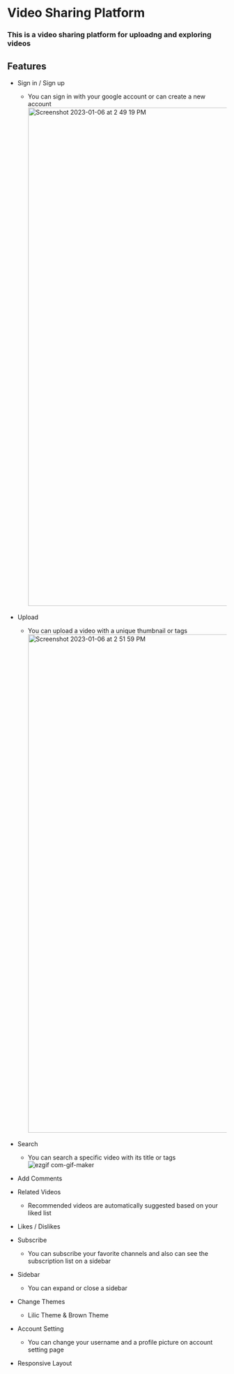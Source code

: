 # Video Sharing Platform

### This is a video sharing platform for uploadng and exploring videos

## Features

- Sign in / Sign up

  - You can sign in with your google account or can create a new account
    <img width="1141" alt="Screenshot 2023-01-06 at 2 49 19 PM" src="https://user-images.githubusercontent.com/84310302/210938632-36498e19-7957-4bbe-9368-e27b0af1912e.png">

- Upload

  - You can upload a video with a unique thumbnail or tags
    <img width="1141" alt="Screenshot 2023-01-06 at 2 51 59 PM" src="https://user-images.githubusercontent.com/84310302/210938939-62efa660-da2d-4570-a311-6b577f220241.png">

- Search

  - You can search a specific video with its title or tags
    ![ezgif com-gif-maker](https://user-images.githubusercontent.com/84310302/210980696-c337eb15-e5cb-427c-a34c-bc6f304f0ecb.gif)

- Add Comments

- Related Videos

  - Recommended videos are automatically suggested based on your liked list

- Likes / Dislikes

- Subscribe

  - You can subscribe your favorite channels and also can see the subscription list on a sidebar

- Sidebar

  - You can expand or close a sidebar

- Change Themes

  - Lilic Theme & Brown Theme

- Account Setting

  - You can change your username and a profile picture on account setting page

- Responsive Layout
